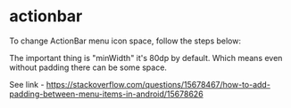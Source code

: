 # actionbar

To change ActionBar menu icon space, follow the steps below:

<style name="AppTheme" parent="AppBaseTheme">
    <item name="android:actionButtonStyle">@style/MyActionButtonStyle</item>
</style>

<style name="MyActionButtonStyle" parent="AppBaseTheme">
    <item name="android:minWidth">20dip</item>
    <item name="android:padding">0dip</item>
</style>

The important thing is "minWidth" it's 80dp by default. Which means even without padding there can be some space.

See link - https://stackoverflow.com/questions/15678467/how-to-add-padding-between-menu-items-in-android/15678626
